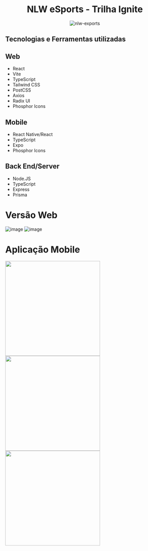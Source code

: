 <div align="center">

# NLW eSports - Trilha Ignite

![nlw-exports](https://user-images.githubusercontent.com/23384348/191087594-488c6efd-8085-42e3-a0d5-60981d527d1e.svg)

</div>

## Tecnologias e Ferramentas utilizadas

## Web
- React
- Vite
- TypeScript
- Tailwind CSS
- PostCSS
- Axios
- Radix UI
- Phosphor Icons

## Mobile
- React Native/React
- TypeScript
- Expo
- Phosphor Icons

## Back End/Server
- Node.JS
- TypeScript
- Express
- Prisma

# Versão Web
![image](https://user-images.githubusercontent.com/23384348/191072489-00c05b8b-05cd-4dc9-a194-d1e397c41b2c.png)
![image](https://user-images.githubusercontent.com/23384348/191072600-5152ddb2-69ac-477f-937a-8cec7db765ca.png)

# Aplicação Mobile
<div style="display:block">
<img src="https://raw.githubusercontent.com/jeansilvatech/nlw-esports/main/web/src/assets/1663610339783.jpg" width="300"/>
<img src="https://raw.githubusercontent.com/jeansilvatech/nlw-esports/main/web/src/assets/1663610339774.jpg" width="300"/>
<img src="https://raw.githubusercontent.com/jeansilvatech/nlw-esports/main/web/src/assets/1663610339765.jpg" width="300"/>
</div>

